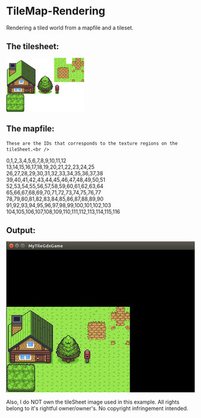 # TileMap-Rendering
Rendering a tiled world from a mapfile and a tileset. 

## The tilesheet:<br />
![tileset](tilemap.png)


## The mapfile:<br />
```
These are the IDs that corresponds to the texture regions on the tileSheet.<br />
```
0,1,2,3,4,5,6,7,8,9,10,11,12<br />
13,14,15,16,17,18,19,20,21,22,23,24,25<br />
26,27,28,29,30,31,32,33,34,35,36,37,38<br />
39,40,41,42,43,44,45,46,47,48,49,50,51<br />
52,53,54,55,56,57,58,59,60,61,62,63,64<br />
65,66,67,68,69,70,71,72,73,74,75,76,77<br />
78,79,80,81,82,83,84,85,86,87,88,89,90<br />
91,92,93,94,95,96,97,98,99,100,101,102,103<br />
104,105,106,107,108,109,110,111,112,113,114,115,116<br />


## Output:<br />
![output](tiledWorld.png)




Also, I do NOT own the tileSheet image used in this example. All rights belong to it's rightful owner/owner's. No copyright infringement intended. 
